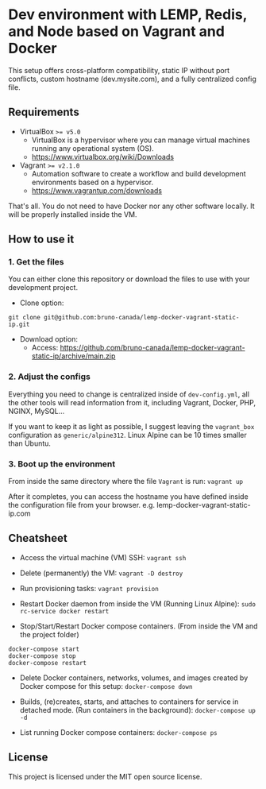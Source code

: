 # Dev environment with LEMP, Redis, and Node based on Vagrant and Docker

This setup offers cross-platform compatibility, static IP without port conflicts, custom hostname (dev.mysite.com), and a fully centralized config file.

## Requirements
- VirtualBox `>= v5.0`
    - VirtualBox is a hypervisor where you can manage virtual machines running any operational system (OS).
    - https://www.virtualbox.org/wiki/Downloads
- Vagrant `>= v2.1.0`
    - Automation software to create a workflow and build development environments based on a hypervisor.
    - https://www.vagrantup.com/downloads

That's all. You do not need to have Docker nor any other software locally. It will be properly installed inside the VM.

## How to use it

### 1. Get the files

You can either clone this repository or download the files to use with your development project.

- Clone option:
```
git clone git@github.com:bruno-canada/lemp-docker-vagrant-static-ip.git
```

- Download option:
    - Access: https://github.com/bruno-canada/lemp-docker-vagrant-static-ip/archive/main.zip

### 2. Adjust the configs

Everything you need to change is centralized inside of `dev-config.yml`, all the other tools will read information from it, including Vagrant, Docker, PHP, NGINX, MySQL...

If you want to keep it as light as possible, I suggest leaving the `vagrant_box` configuration as `generic/alpine312`. Linux Alpine can be 10 times smaller than Ubuntu.

### 3. Boot up the environment

From inside the same directory where the file `Vagrant` is run: `vagrant up`

After it completes, you can access the hostname you have defined inside the configuration file from your browser. e.g. lemp-docker-vagrant-static-ip.com

## Cheatsheet

- Access the virtual machine (VM) SSH: `vagrant ssh`

- Delete (permanently) the VM: `vagrant -D destroy`

- Run provisioning tasks: `vagrant provision`

- Restart Docker daemon from inside the VM (Running Linux Alpine): `sudo rc-service docker restart`

- Stop/Start/Restart Docker compose containers. (From inside the VM and the project folder)
```
docker-compose start
docker-compose stop
docker-compose restart
```

- Delete Docker containers, networks, volumes, and images created by Docker compose for this setup: `docker-compose down`

- Builds, (re)creates, starts, and attaches to containers for service in detached mode. (Run containers in the background): `docker-compose up -d`

- List running Docker compose containers: `docker-compose ps`

## License

This project is licensed under the MIT open source license.
